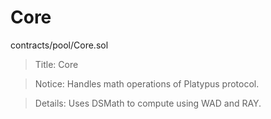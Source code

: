 # Core

contracts/pool/Core.sol

> Title: Core

> Notice: Handles math operations of Platypus protocol.

> Details: Uses DSMath to compute using WAD and RAY.
